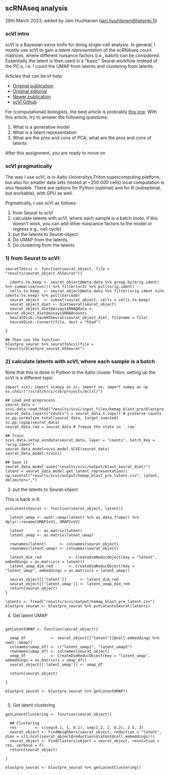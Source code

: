 ## scRNAseq analysis

28th March 2023; added by Jani Huuhtanen (jani.huuhtanen@helsinki.fi)

### scVI intro

scVI is a Bayesian swiss knife for doing single-cell analysis. In general, I mostly use scVI to gain a _latent_ _representation_ of the scRNAseq count matrices, where different nuisance factors (i.e., batch) can be considered. Essentially the latent is then used in a "basic" Seurat workflow instead of the PC:s, i.e. I count the UMAP from latents and clustering from latents.

Articles that can be of help:

* [Original publication](https://www.nature.com/articles/s41592-018-0229-2)
* [Original editorial](https://www.nature.com/articles/s41592-018-0230-9)
* [Newer publication](https://www.nature.com/articles/s41587-021-01206-w)
* [scVI Github](https://github.com/scverse/scvi-tools)

For (computational) biologists, the best article is probrably [this one](https://www.embopress.org/doi/full/10.15252/msb.20199198). With this article, try to answer the following questions:

1) What is a generative model
2) What is a latent representation
3) What are the pros and cons of PCA; what are the pros and cons of latents

After this assignment, you are ready to move on 

### scVI pragmatically 

The way I use scVI, is in Aalto Universitys Triton supercomputing platform, but also for smaller data sets (tested at ~200 000 cells) local computation is also feasible. There are options for Python (optimal) and for R (suboptimal, but workable), with GPU as well. 

Prgmatically, I use scVI as follows:

1) from Seurat to scVI
2) calculate latents with scVI, where each sample is a batch (note, if this doesn't work, you can add other nuiscance factors to the model or regress e.g., cell cycle)
3) put the latents to Seurat-object
4) Do UMAP from the latents, 
5) Do clustering from the latents

### 1) from Seurat to scVI:

```{python}
seuratToScvi <- function(seurat_object, file = "results/seurat_object.h5Seurat"){
  
  idents.to.keep <- seurat_object@meta.data %>% group_by(orig.ident) %>% summarise(n=n()) %>% filter(n>3) %>% pull(orig.ident)
  cells.to.keep  <- seurat_object@meta.data %>% filter(orig.ident %in% idents.to.keep) %>% pull(barcode)
  seurat_object  <- subset(seurat_object, cells = cells.to.keep)
  seurat_object_diet <- DietSeurat(seurat_object)
  seurat_object_diet@assays$RNA@data <- seurat_object_diet@assays$RNA@counts
  SeuratDisk::SaveH5Seurat(seurat_object_diet, filename = file)
  SeuratDisk::Convert(file, dest = "h5ad")
  
}

## Then use the function
blastpre_seurat %>% seuratToScvi(file = "results/blastpre_seurat.h5Seurat")

```

### 2) calculate latents with scVI, where each sample is a batch

Note that this is done in Python in the Aalto cluster Triton; setting up the scVI is a different topic

```{python}
import scvi; import scanpy as sc; import os; import numpy as np
os.chdir("/scratch/cs/csb/projects/bclxl/")

## Load and preprocess
seurat_data = scvi.data.read_h5ad("results/scvi/input_files/hemap_blast_pre/blastpre_seurat.h5ad")
seurat_data.layers["counts"] = seurat_data.X.copy() # preserve counts
sc.pp.normalize_total(seurat_data, target_sum=1e4)
sc.pp.log1p(seurat_data)
seurat_data.raw = seurat_data # freeze the state in `.raw`

## Train
scvi.data.setup_anndata(seurat_data, layer = "counts", batch_key = "orig.ident")
seurat_data_model=scvi.model.SCVI(seurat_data)
seurat_data_model.train()

## Save it
seurat_data_model.save("results/scvi/output/blast_seurat_diet/")
latent = seurat_data_model.get_latent_representation()
np.savetxt("results/scvi/output/hemap_blast_pre_latent.csv", latent, delimiter=",")
```

3) put the latents to Seurat-object

This is back in R.

```{R}
putLatentsSeurat <- function(seurat_object, latent){

  latent_umap <- uwot::umap(latent) %>% as.data.frame() %>% dplyr::rename(UMAP1=V1, UMAP2=V2)

  latent      <- as.matrix(latent)
  latent_umap <- as.matrix(latent_umap)

  rownames(latent)      <- colnames(seurat_object)
  rownames(latent_umap) <- colnames(seurat_object)

  latent_dim_red            <- CreateDimReducObject(key = "latent", embeddings = as.matrix(x = latent))
  latent_umap_dim_red       <- CreateDimReducObject(key = "latent_umap", embeddings = as.matrix(x = latent_umap))

  seurat_object[['latent']]      <- latent_dim_red
  seurat_object[['latent_umap']] <- latent_umap_dim_red
  return(seurat_object)
}

latents <- fread("results/scvi/output/hemap_blast_pre_latent.csv")
blastpre_seurat <- blastpre_seurat %>% putLatentsSeurat(latents)

```


4) Get latent UMAP

```{R}

getLatentUMAP <- function(seurat_object){

  umap_df           <- seurat_object[["latent"]]@cell.embeddings %>% uwot::umap()
  colnames(umap_df) <- c("latent_umap1", "latent_umap2")
  rownames(umap_df) <- colnames(seurat_object)
  umap_df           <- CreateDimReducObject(key = "latent_umap", embeddings = as.matrix(x = umap_df))
  seurat_object[['latent_umap']] <- umap_df

  return(seurat_object)

}

blastpre_seurat <- blastpre_seurat %>% getLatentUMAP()


```



5) Get latent clustering

```{R}
getLatentClustering <- function(seurat_object){

  ## Clustering
  res        <- c(seq(0.1, 1, 0.1), seq(1.2, 2, 0.2), 2.5, 3)
  seurat_object <- FindNeighbors(seurat_object, reduction = "latent", dims = c(1:ncol(seurat_object@reductions$latent@cell.embeddings)))
  seurat_object <- FindClusters(object = seurat_object, resolution = res, verbose = F)
  return(seurat_object)

}

blastpre_seurat <- blastpre_seurat %>% getLatentClustering()


```
